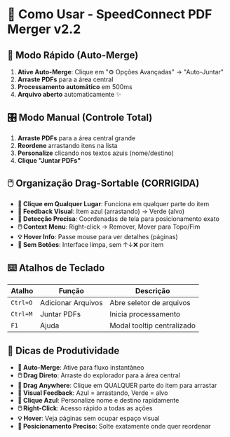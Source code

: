 # 📖 Como Usar - SpeedConnect PDF Merger v2.2

## 🚀 Modo Rápido (Auto-Merge)

1. **Ative Auto-Merge**: Clique em "⚙️ Opções Avançadas" → "Auto-Juntar"
2. **Arraste PDFs** para a área central
3. **Processamento automático** em 500ms
4. **Arquivo aberto** automaticamente ✨

## 🎛️ Modo Manual (Controle Total)

1. **Arraste PDFs** para a área central grande
2. **Reordene** arrastando itens na lista
3. **Personalize** clicando nos textos azuis (nome/destino)
4. **Clique "Juntar PDFs"**

## 🖱️ Organização Drag-Sortable (CORRIGIDA)

- **🎯 Clique em Qualquer Lugar**: Funciona em qualquer parte do item
- **🎨 Feedback Visual**: Item azul (arrastando) → Verde (alvo)
- **📍 Detecção Precisa**: Coordenadas de tela para posicionamento exato
- **🖱️ Context Menu**: Right-click → Remover, Mover para Topo/Fim
- **💡 Hover Info**: Passe mouse para ver detalhes (páginas)
- **🧹 Sem Botões**: Interface limpa, sem ↑↓❌ por item

## ⌨️ Atalhos de Teclado

| Atalho | Função | Descrição |
|--------|--------|-----------|
| `Ctrl+O` | Adicionar Arquivos | Abre seletor de arquivos |
| `Ctrl+M` | Juntar PDFs | Inicia processamento |
| `F1` | Ajuda | Modal tooltip centralizado |

## 🎯 Dicas de Produtividade

- **🚀 Auto-Merge**: Ative para fluxo instantâneo
- **🖱️ Drag Direto**: Arraste do explorador para a área central
- **🎯 Drag Anywhere**: Clique em QUALQUER parte do item para arrastar
- **🎨 Visual Feedback**: Azul = arrastando, Verde = alvo
- **🔵 Clique Azul**: Personalize nome e destino rapidamente
- **🖱️ Right-Click**: Acesso rápido a todas as ações
- **💡 Hover**: Veja páginas sem ocupar espaço visual
- **📍 Posicionamento Preciso**: Solte exatamente onde quer reordenar

